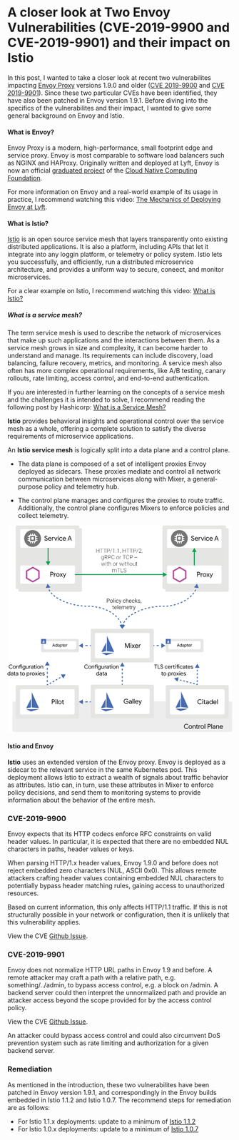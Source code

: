 # A closer look at Two Envoy Vulnerabilities (CVE-2019-9900 and CVE-2019-9901) and their impact on Istio

In this post, I wanted to take a closer look at recent two vulnerabilites impacting [Envoy Proxy](https://www.envoyproxy.io/) versions 1.9.0 and older ([CVE 2019-9900](https://cve.mitre.org/cgi-bin/cvename.cgi?name=CVE-2019-9900) and [CVE 2019-9901](https://cve.mitre.org/cgi-bin/cvename.cgi?name=CVE-2019-9901)). Since these two particular CVEs have been identified, they have also been patched in Envoy version 1.9.1. Before diving into the specifics of the vulnerabilites and their impact, I wanted to give some general background on Envoy and Istio.

#### What is Envoy?

Envoy Proxy is a modern, high-performance, small footprint edge and service proxy. Envoy is most comparable to software load balancers such as NGINX and HAProxy. Originally written and deployed at Lyft, Envoy is now an official [graduated project](https://www.cncf.io/announcement/2018/11/28/cncf-announces-envoy-graduation/) of the [Cloud Native Computing Foundation](https://www.cncf.io/). 

For more information on Envoy and a real-world example of its usage in practice, I recommend watching this video: [The Mechanics of Deploying Envoy at Lyft](https://www.youtube.com/watch?v=IeJDjq-COjk).

#### What is Istio?

[Istio](https://istio.io/) is an open source service mesh that layers transparently onto existing distributed applications. It is also a platform, including APIs that let it integrate into any loggin platform, or telemetry or policy system. Istio lets you successfully, and efficiently, run a distributed microservice architecture, and provides a uniform way to secure, coneect, and monitor microservices.

For a clear example on Istio, I recommend watching this video: [What is Istio?](https://www.youtube.com/watch?v=1iyFq2VaL5Y&t=21s)

##### What is a service mesh?

The term service mesh is used to describe the network of microservices that make up such applications and the interactions between them. As a service mesh grows in size and complexity, it can become harder to understand and manage. Its requirements can include discovery, load balancing, failure recovery, metrics, and monitoring. A service mesh also often has more complex operational requirements, like A/B testing, canary rollouts, rate limiting, access control, and end-to-end authentication.

If you are interested in further learning on the concepts of a service mesh and the challenges it is intended to solve, I recommend reading the following post by Hashicorp: [What is a Service Mesh?](https://www.hashicorp.com/resources/what-is-a-service-mesh)

**Istio** provides behavioral insights and operational control over the service mesh as a whole, offering a complete solution to satisfy the diverse requirements of microservice applications.

An **Istio service mesh** is logically split into a data plane and a control plane.

- The data plane is composed of a set of intelligent proxies Envoy deployed as sidecars. These proxies mediate and control all network communication between microservices along with Mixer, a general-purpose policy and telemetry hub.

- The control plane manages and configures the proxies to route traffic. Additionally, the control plane configures Mixers to enforce policies and collect telemetry.

![alt text](images/arch.svg)

#### Istio and Envoy

**Istio** uses an extended version of the Envoy proxy. Envoy is deployed as a sidecar to the relevant service in the same Kubernetes pod. This deployment allows Istio to extract a wealth of signals about traffic behavior as attributes. Istio can, in turn, use these attributes in Mixer to enforce policy decisions, and send them to monitoring systems to provide information about the behavior of the entire mesh.

### CVE-2019-9900

Envoy expects that its HTTP codecs enforce RFC constraints on valid header values. In particular, it is expected that there are no embedded NUL characters in paths, header values or keys. 

When parsing HTTP/1.x header values, Envoy 1.9.0 and before does not reject embedded zero characters (NUL, ASCII 0x0). This allows remote attackers crafting header values containing embedded NUL characters to potentially bypass header matching rules, gaining access to unauthorized resources.

Based on current information, this only affects HTTP/1.1 traffic. If this is not structurally possible in your network or configuration, then it is unlikely that this vulnerability applies.

View the CVE [Github Issue](https://github.com/envoyproxy/envoy/issues/6434).

### CVE-2019-9901

Envoy does not normalize HTTP URL paths in Envoy 1.9 and before. A remote attacker may craft a path with a relative path, e.g. something/../admin, to bypass access control, e.g. a block on /admin. A backend server could then interpret the unnormalized path and provide an attacker access beyond the scope provided for by the access control policy.

View the CVE [Github Issue](https://github.com/envoyproxy/envoy/issues/6435).

An attacker could bypass access control and could also circumvent DoS prevention system such as rate limiting and authorization for a given backend server.

### Remediation

As mentioned in the introduction, these two vulnerabilites have been patched in Envoy version 1.9.1, and correspondingly in the Envoy builds embedded in Istio 1.1.2 and Istio 1.0.7. The recommend steps for remediation are as follows:

- For Istio 1.1.x deployments: update to a minimum of [Istio 1.1.2](https://istio.io/about/notes/1.1.2/)
- For Istio 1.0.x deployments: update to a minimum of [Istio 1.0.7](https://istio.io/about/notes/1.0.7/)